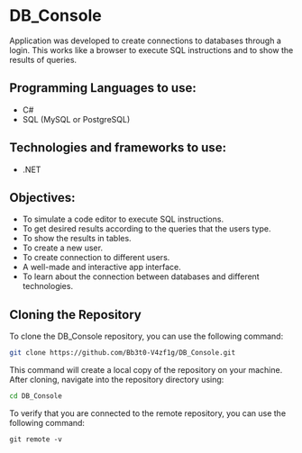 # DB_Console
Application was developed to create connections to databases through a login. This works like a browser to execute SQL instructions and to show the results of queries.

## Programming Languages to use:
- C#
- SQL (MySQL or PostgreSQL)

## Technologies and frameworks to use:
- .NET

## Objectives:
- To simulate a code editor to execute SQL instructions.
- To get desired results according to the queries that the users type.
- To show the results in tables.
- To create a new user.
- To create connection to different users.
- A well-made and interactive app interface.
- To learn about the connection between databases and different technologies.
  
## Cloning the Repository
To clone the DB_Console repository, you can use the following command:

```bash
git clone https://github.com/Bb3t0-V4zf1g/DB_Console.git
```

This command will create a local copy of the repository on your machine. After cloning, navigate into the repository directory using:

```bash
cd DB_Console
```

To verify that you are connected to the remote repository, you can use the following command:

```
git remote -v
```
